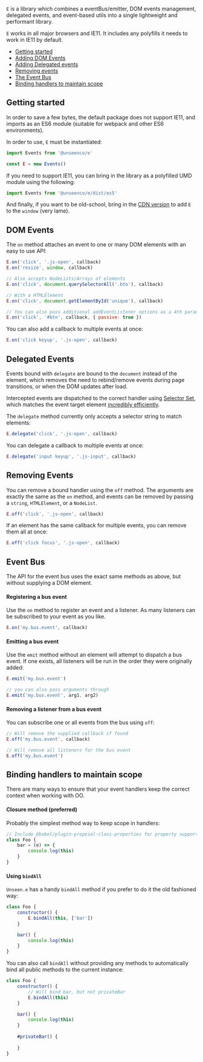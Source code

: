 `E` is a library which combines a eventBus/emitter, DOM events management, delegated events, and event-based utils into a single lightweight and performant library.

`E` works in all major browsers and IE11. It includes any polyfills it needs to work in IE11 by default.
* [Getting started](#getting-started)
* [Adding DOM Events](#dom-events)
* [Adding Delegated events](#delegated-events)
* [Removing events](#removing-events)
* [The Event Bus](#event-bus)
* [Binding handlers to maintain scope](#binding-handlers-to-maintain-scope)


## Getting started

In order to save a few bytes, the default package does not support IE11, and imports as an ES6 module (suitable for webpack and other ES6 environments).

In order to use, `E` must be instantiated:

```js
import Events from '@unseenco/e'

const E = new Events()
```

If you need to support IE11, you can bring in the library as a polyfilled UMD module using the following:
```js
import Events from '@unseenco/e/dist/es5'
```

And finally, if you want to be old-school, bring in the [CDN version](https://cdn.jsdelivr.net/npm/@unseenco/e@1.4.4/dist/e.js) to add `E` to the `window` (very lame).

## DOM Events

The `on` method attaches an event to one or many DOM elements with an easy to use API:

```js
E.on('click', '.js-open', callback)
E.on('resize', window, callback)

// Also accepts NodeLists/Arrays of elements
E.on('click', document.querySelectorAll('.btn'), callback)

// With a HTMLElement
E.on('click', document.getElementById('unique'), callback)

// You can also pass additional addEventListener options as a 4th param
E.on('click', '#btn', callback, { passive: true })
```

You can also add a callback to multiple events at once:
```js
E.on('click keyup', '.js-open', callback)
```



## Delegated Events
Events bound with `delegate` are bound to the `document` instead of the element, which removes the need to rebind/remove events during page transitions, or when the DOM updates after load.

Intercepted events are dispatched to the correct handler using [Selector Set](https://github.com/josh/selector-set), which matches the event target element [incredibly efficiently](https://github.com/josh/selector-set#inspired-by-browsers).

The `delegate` method currently only accepts a selector string to match elements:
```js
E.delegate('click', '.js-open', callback)
```

You can delegate a callback to multiple events at once:
```js
E.delegate('input keyup', '.js-input', callback)
```

## Removing Events
You can remove a bound handler using the `off` method. The arguments are exactly the same as the `on` method, and events can be removed by passing a `string`, `HTMLElement`, or a `NodeList`.

```js
E.off('click', '.js-open', callback)
```

If an element has the same callback for multiple events, you can remove them all at once:
```js
E.off('click focus', '.js-open', callback)
```

## Event Bus
The API for the event bus uses the exact same methods as above, but without supplying a DOM element.

#### Registering a bus event
Use the `on` method to register an event and a listener. As many listeners can be subscribed to your event as you like.
```js
E.on('my.bus.event', callback)
```

#### Emitting a bus event
Use the `emit` method without an element will attempt to dispatch a bus event. If one exists, all listeners will be run in the order they were originally added:
```js
E.emit('my.bus.event')

// you can also pass arguments through
E.emit('my.bus.event', arg1, arg2)
```

#### Removing a listener from a bus event
You can subscribe one or all events from the bus using `off`:

```js
// Will remove the supplied callback if found
E.off('my.bus.event', callback)

// Will remove all listeners for the bus event
E.off('my.bus.event')
```

## Binding handlers to maintain scope
There are many ways to ensure that your event handlers keep the correct context when working with OO.

#### Closure method (preferred)

Probably the simplest method way to keep scope in handlers:

```js
// Include @babel/plugin-proposal-class-properties for property support in classes
class Foo {
    bar = (e) => {
        console.log(this)
    }
}
```

#### Using `bindAll`

`Unseen.e` has a handy `bindAll` method if you prefer to do it the old fashioned way:
```js
class Foo {
    constructor() {
        E.bindAll(this, ['bar'])
    }

    bar() {
        console.log(this)
    }
}
```

You can also call `bindAll` without providing any methods to automatically bind all public methods to the current instance:

```js
class Foo {
    constructor() {
        // Will bind bar, but not privateBar
        E.bindAll(this)
    }

    bar() {
        console.log(this)
    }
    
    #privateBar() {
    
    }
}
```

